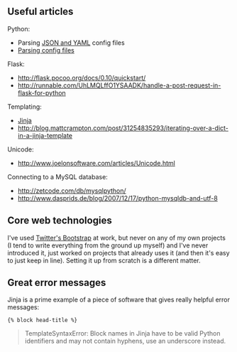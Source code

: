 
## Useful articles

Python:
- Parsing
  [JSON and YAML](http://martin-thoma.com/configuration-files-in-python/)
  config files
- [Parsing config files](https://docs.python.org/2/library/configparser.html)

Flask:
- http://flask.pocoo.org/docs/0.10/quickstart/
- http://runnable.com/UhLMQLffO1YSAADK/handle-a-post-request-in-flask-for-python

Templating:
- [Jinja](http://jinja.pocoo.org/)
- http://blog.mattcrampton.com/post/31254835293/iterating-over-a-dict-in-a-jinja-template

Unicode:
- http://www.joelonsoftware.com/articles/Unicode.html

Connecting to a MySQL database:
- http://zetcode.com/db/mysqlpython/
- http://www.dasprids.de/blog/2007/12/17/python-mysqldb-and-utf-8


## Core web technologies
I've used
[Twitter's Bootstrap](http://getbootstrap.com/getting-started/#download)
at work, but never on any of my own projects (I tend to write
everything from the ground up myself) and I've never introduced it,
just worked on projects that already uses it (and then it's easy to
just keep in line). Setting it up from scratch is a different matter.

## Great error messages

Jinja is a prime example of a piece of software that gives really
helpful error messages:

    {% block head-title %}

> TemplateSyntaxError: Block names in Jinja have to be valid Python
> identifiers and may not contain hyphens, use an underscore instead.
